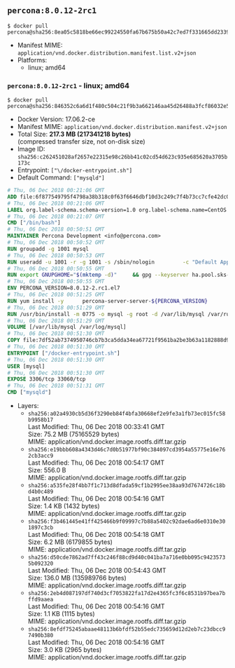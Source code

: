 ## `percona:8.0.12-2rc1`

```console
$ docker pull percona@sha256:8ea05c5818be66ec99224550fa67b675b50a42c7ed7f331665dd233944be3c30
```

-	Manifest MIME: `application/vnd.docker.distribution.manifest.list.v2+json`
-	Platforms:
	-	linux; amd64

### `percona:8.0.12-2rc1` - linux; amd64

```console
$ docker pull percona@sha256:846352c6a6d1f480c504c21f9b3a662146aa45d26488a3fcf86032e5010eea05
```

-	Docker Version: 17.06.2-ce
-	Manifest MIME: `application/vnd.docker.distribution.manifest.v2+json`
-	Total Size: **217.3 MB (217341218 bytes)**  
	(compressed transfer size, not on-disk size)
-	Image ID: `sha256:c262451028af2657e22315e98c26bb41c02cd54d623c935e685620a3705b173c`
-	Entrypoint: `["\/docker-entrypoint.sh"]`
-	Default Command: `["mysqld"]`

```dockerfile
# Thu, 06 Dec 2018 00:21:06 GMT
ADD file:6f877549795f4798a38b318c0f63f6646dbf10d3c249c7f4b73cc7cfe42dc0f5 in / 
# Thu, 06 Dec 2018 00:21:06 GMT
LABEL org.label-schema.schema-version=1.0 org.label-schema.name=CentOS Base Image org.label-schema.vendor=CentOS org.label-schema.license=GPLv2 org.label-schema.build-date=20181205
# Thu, 06 Dec 2018 00:21:07 GMT
CMD ["/bin/bash"]
# Thu, 06 Dec 2018 00:50:51 GMT
MAINTAINER Percona Development <info@percona.com>
# Thu, 06 Dec 2018 00:50:52 GMT
RUN groupadd -g 1001 mysql
# Thu, 06 Dec 2018 00:50:53 GMT
RUN useradd -u 1001 -r -g 1001 -s /sbin/nologin 		-c "Default Application User" mysql
# Thu, 06 Dec 2018 00:50:55 GMT
RUN export GNUPGHOME="$(mktemp -d)" 	&& gpg --keyserver ha.pool.sks-keyservers.net --recv-keys 430BDF5C56E7C94E848EE60C1C4CBDCDCD2EFD2A 	&& gpg --export --armor 430BDF5C56E7C94E848EE60C1C4CBDCDCD2EFD2A > ${GNUPGHOME}/RPM-GPG-KEY-Percona 	&& rpmkeys --import ${GNUPGHOME}/RPM-GPG-KEY-Percona /etc/pki/rpm-gpg/RPM-GPG-KEY-CentOS-7 	&& curl -L -o /tmp/percona-release.rpm https://repo.percona.com/centos/7/RPMS/noarch/percona-release-0.1-8.noarch.rpm 	&& rpmkeys --checksig /tmp/percona-release.rpm 	&& yum install -y /tmp/percona-release.rpm 	&& rm -rf "$GNUPGHOME" /tmp/percona-release.rpm 	&& percona-release disable all 	&& percona-release enable ps-80 testing
# Thu, 06 Dec 2018 00:50:55 GMT
ENV PERCONA_VERSION=8.0.12-2.rc1.el7
# Thu, 06 Dec 2018 00:51:25 GMT
RUN yum install -y 		percona-server-server-${PERCONA_VERSION} 		percona-server-tokudb-${PERCONA_VERSION} 		percona-server-rocksdb-${PERCONA_VERSION} 		which 		policycoreutils 		https://repo.percona.com/percona/yum/release/7/RPMS/x86_64/jemalloc-3.6.0-1.el7.x86_64.rpm 	&& yum clean all 	&& rm -rf /var/cache/yum /var/lib/mysql
# Thu, 06 Dec 2018 00:51:29 GMT
RUN /usr/bin/install -m 0775 -o mysql -g root -d /var/lib/mysql /var/run/mysqld /docker-entrypoint-initdb.d 	&& find /etc/my.cnf /etc/my.cnf.d -name '*.cnf' -print0 		| xargs -0 grep -lZE '^(bind-address|log|user)' 		| xargs -rt -0 sed -Ei 's/^(bind-address|log|user)/#&/' 	&& echo '!includedir /etc/my.cnf.d' >> /etc/my.cnf 	&& printf '[mysqld]\nskip-host-cache\nskip-name-resolve\n' > /etc/my.cnf.d/docker.cnf 	&& /usr/bin/install -m 0664 -o mysql -g root /dev/null /etc/sysconfig/mysql 	&& echo "LD_PRELOAD=/usr/lib64/libjemalloc.so.1" >> /etc/sysconfig/mysql 	&& echo "THP_SETTING=never" >> /etc/sysconfig/mysql 	&& chown -R mysql:root /etc/my.cnf /etc/my.cnf.d 	&& chmod -R ug+rwX /etc/my.cnf /etc/my.cnf.d
# Thu, 06 Dec 2018 00:51:29 GMT
VOLUME [/var/lib/mysql /var/log/mysql]
# Thu, 06 Dec 2018 00:51:30 GMT
COPY file:7df52ab7374950746cb7b3ca5dda34ea67721f9561ba2be3b63a1182888d936a in /docker-entrypoint.sh 
# Thu, 06 Dec 2018 00:51:30 GMT
ENTRYPOINT ["/docker-entrypoint.sh"]
# Thu, 06 Dec 2018 00:51:30 GMT
USER [mysql]
# Thu, 06 Dec 2018 00:51:30 GMT
EXPOSE 3306/tcp 33060/tcp
# Thu, 06 Dec 2018 00:51:31 GMT
CMD ["mysqld"]
```

-	Layers:
	-	`sha256:a02a4930cb5d36f3290eb84f4bfa30668ef2e9fe3a1fb73ec015fc58b9958b17`  
		Last Modified: Thu, 06 Dec 2018 00:33:41 GMT  
		Size: 75.2 MB (75165529 bytes)  
		MIME: application/vnd.docker.image.rootfs.diff.tar.gzip
	-	`sha256:e19bbb608a4343d46c7d0b51977bf90c384097cd3954a55775e16e762cb3acc9`  
		Last Modified: Thu, 06 Dec 2018 00:54:17 GMT  
		Size: 556.0 B  
		MIME: application/vnd.docker.image.rootfs.diff.tar.gzip
	-	`sha256:a535fe28f4bb7f1c713d8dfada59cf1b2995ee38aa93d7674726c18bd4b0c489`  
		Last Modified: Thu, 06 Dec 2018 00:54:16 GMT  
		Size: 1.4 KB (1432 bytes)  
		MIME: application/vnd.docker.image.rootfs.diff.tar.gzip
	-	`sha256:f3b461445e41ff425466b9f09997c7b88a5402c92dae6ad6e0310e301897c3cb`  
		Last Modified: Thu, 06 Dec 2018 00:54:18 GMT  
		Size: 6.2 MB (6179855 bytes)  
		MIME: application/vnd.docker.image.rootfs.diff.tar.gzip
	-	`sha256:d50cde7862ad7ff43c246f88cd9d40c041ba7a716e0bb095c94235735b092320`  
		Last Modified: Thu, 06 Dec 2018 00:54:43 GMT  
		Size: 136.0 MB (135989766 bytes)  
		MIME: application/vnd.docker.image.rootfs.diff.tar.gzip
	-	`sha256:2eb4d087197df740d3cf7053822fa17d2e4365fc3f6c8531b97bea7bffd9aaea`  
		Last Modified: Thu, 06 Dec 2018 00:54:16 GMT  
		Size: 1.1 KB (1115 bytes)  
		MIME: application/vnd.docker.image.rootfs.diff.tar.gzip
	-	`sha256:8efdf75245abaae48113b6bfdf52b55edc735659d12d2eb7c23dbcc97490b380`  
		Last Modified: Thu, 06 Dec 2018 00:54:16 GMT  
		Size: 3.0 KB (2965 bytes)  
		MIME: application/vnd.docker.image.rootfs.diff.tar.gzip
